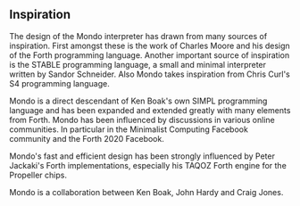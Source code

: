 ## Inspiration

The design of the Mondo interpreter has drawn from many sources of inspiration. First amongst these is the work of Charles Moore and his design of the Forth programming language. Another important source of inspiration is the STABLE programming language, a small and minimal interpreter written by Sandor Schneider. Also Mondo takes inspiration from Chris Curl's S4 programming language.

Mondo is a direct descendant of Ken Boak's own SIMPL programming language and has been expanded and extended greatly with many elements from Forth. Mondo has been influenced by discussions in various online communities. In particular in the Minimalist Computing Facebook community and the Forth 2020 Facebook.

Mondo's fast and efficient design has been strongly influenced by Peter Jackaki's Forth implementations, especially his TAQOZ Forth engine for the Propeller chips.

Mondo is a collaboration between Ken Boak, John Hardy and Craig Jones.

